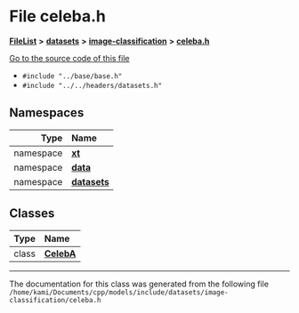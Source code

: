 

# File celeba.h



[**FileList**](files.md) **>** [**datasets**](dir_29ff4802398ba4a572b958e731c7adb4.md) **>** [**image-classification**](dir_9d21d6f83a70094db43fe94b096ae893.md) **>** [**celeba.h**](celeba_8h.md)

[Go to the source code of this file](celeba_8h_source.md)



* `#include "../base/base.h"`
* `#include "../../headers/datasets.h"`













## Namespaces

| Type | Name |
| ---: | :--- |
| namespace | [**xt**](namespacext.md) <br> |
| namespace | [**data**](namespacext_1_1data.md) <br> |
| namespace | [**datasets**](namespacext_1_1data_1_1datasets.md) <br> |


## Classes

| Type | Name |
| ---: | :--- |
| class | [**CelebA**](classxt_1_1data_1_1datasets_1_1CelebA.md) <br> |



















































------------------------------
The documentation for this class was generated from the following file `/home/kami/Documents/cpp/models/include/datasets/image-classification/celeba.h`


